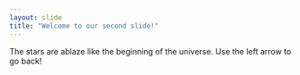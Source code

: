 ```yaml
---
layout: slide
title: "Welcome to our second slide!"
---
```

The stars are ablaze like the beginning of the universe.
Use the left arrow to go back!
